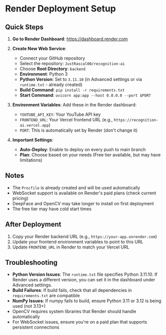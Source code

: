 # Render Deployment Setup

## Quick Steps

1. **Go to Render Dashboard**: https://dashboard.render.com
2. **Create New Web Service**:
   - Connect your GitHub repository
   - Select the repository: `JustRascal00/recognition-ai`
   - Choose **Root Directory**: `backend`
   - **Environment**: Python 3
   - **Python Version**: Set to `3.11.10` (in Advanced settings or via `runtime.txt` - already created)
   - **Build Command**: `pip install -r requirements.txt`
   - **Start Command**: `uvicorn app:app --host 0.0.0.0 --port $PORT`

3. **Environment Variables**:
   Add these in the Render dashboard:
   - `YOUTUBE_API_KEY`: Your YouTube API key
   - `FRONTEND_URL`: Your Vercel frontend URL (e.g., `https://recognition-ai.vercel.app`)
   - `PORT`: This is automatically set by Render (don't change it)

4. **Important Settings**:
   - **Auto-Deploy**: Enable to deploy on every push to main branch
   - **Plan**: Choose based on your needs (Free tier available, but may have limitations)

## Notes

- The `Procfile` is already created and will be used automatically
- WebSocket support is available on Render's paid plans (check current pricing)
- DeepFace and OpenCV may take longer to install on first deployment
- The free tier may have cold start times

## After Deployment

1. Copy your Render backend URL (e.g., `https://your-app.onrender.com`)
2. Update your frontend environment variables to point to this URL
3. Update `FRONTEND_URL` in Render to match your Vercel URL

## Troubleshooting

- **Python Version Issues**: The `runtime.txt` file specifies Python 3.11.10. If Render uses a different version, you can set it in the dashboard under Advanced settings.
- **Build Failures**: If build fails, check that all dependencies in `requirements.txt` are compatible
- **NumPy Issues**: If numpy fails to build, ensure Python 3.11 or 3.12 is being used (not 3.13+)
- OpenCV requires system libraries that Render should handle automatically
- For WebSocket issues, ensure you're on a paid plan that supports persistent connections

